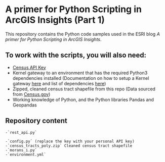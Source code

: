 # A primer for Python Scripting in ArcGIS Insights (Part 1)
This repository contains the Python code samples used in the ESRI blog *A primer for Python Scripting in ArcGIS Insights*.

## To work with the scripts, you will also need:
- [Census API Key](https://www.census.gov/data/developers/guidance/api-user-guide.html)
- Kernel gateway to an environment that has the required Python3 dependencies installed (Documentation on how to setup a Kernel gateway [here]((https://github.com/Esri/insights-scripting-guide)) and list of dependencies [here](environment.yml))
- Zipped, cleaned census tract shapefile from this repo (Data sourced from [Census.gov](https://www.census.gov/geographies/mapping-files/time-series/geo/carto-boundary-file.html))
- Working knowledge of Python, and the Python libraries Pandas and Geopandas

## Repository content
    -`rest_api.py`
    
    -`config.py` (replace the key with your personal API key)
    -`census_tracts_poly.zip` Cleaned census tract shapefile
    -`morans_i.py`
    -`environment.yml`
